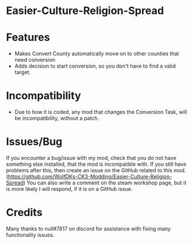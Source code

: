 # Easier-Culture-Religion-Spread

# Features
- Makes Convert County automatically move on to other counties that need conversion
- Adds decision to start conversion, so you don't have to find a valid target.

# Incompatibility
- Due to how it is coded, any mod that changes the Conversion Task, will be incompatibility, without a patch.

# Issues/Bug
If you encounter a bug/issue with my mod, check that you do not have something else installed, that the mod is incompatible with.
If you still have problems after this, then create an issue on the GitHub related to this mod. (https://github.com/WolfDKs-CK3-Modding/Easier-Culture-Religion-Spread)
You can also write a comment on the steam workshop page, but it is more likely I will respond, if it is on a GitHub issue.

# Credits
Many thanks to null#7817 on discord for assistance with fixing many functionality issues.